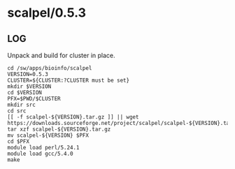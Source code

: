 scalpel/0.5.3
=============

LOG
---

Unpack and build for cluster in place.

    cd /sw/apps/bioinfo/scalpel
    VERSION=0.5.3
    CLUSTER=${CLUSTER:?CLUSTER must be set}
    mkdir $VERSION
    cd $VERSION
    PFX=$PWD/$CLUSTER
    mkdir src
    cd src
    [[ -f scalpel-${VERSION}.tar.gz ]] || wget https://downloads.sourceforge.net/project/scalpel/scalpel-${VERSION}.tar.gz
    tar xzf scalpel-${VERSION}.tar.gz 
    mv scalpel-${VERSION} $PFX
    cd $PFX
    module load perl/5.24.1
    module load gcc/5.4.0
    make
